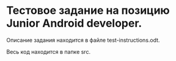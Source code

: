 <h1>Тестовое задание на позицию Junior Android developer.</h1>


Описание задания находится в файле test-instructions.odt.

Весь код находится в папке src.

